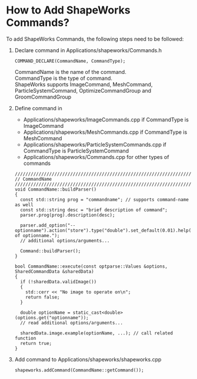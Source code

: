 # How to Add ShapeWorks Commands?

To add ShapeWorks Commands, the following steps need to be followed:

1. Declare command in Applications/shapeworks/Commands.h

    ``
    COMMAND_DECLARE(CommandName, CommandType);
    ``

    CommandName is the name of the command.  
    CommandType is the type of command.  
    ShapeWorks supports ImageCommand, MeshCommand, ParticleSystemCommand, OptimizeCommandGroup and GroomCommandGroup  

2. Define command in  
    + Applications/shapeworks/ImageCommands.cpp if CommandType is ImageCommand  
    + Applications/shapeworks/MeshCommands.cpp if CommandType is MeshCommand  
    + Applications/shapeworks/ParticleSystemCommands.cpp if CommandType is ParticleSystemCommand  
    + Applications/shapeworks/Commands.cpp for other types of commands  

    ```
    ///////////////////////////////////////////////////////////////////////////////
    // CommandName
    ///////////////////////////////////////////////////////////////////////////////
    void CommandName::buildParser()
    {
      const std::string prog = "commandname"; // supports command-name as well
      const std::string desc = "brief description of command";
      parser.prog(prog).description(desc);

      parser.add_option("--optionname").action("store").type("double").set_default(0.01).help("Description of optionname.");
      // additional options/arguments... 
        
      Command::buildParser();
    }

    bool CommandName::execute(const optparse::Values &options, SharedCommandData &sharedData)
    {
      if (!sharedData.validImage())
      {
        std::cerr << "No image to operate on\n";
        return false;
      }

      double optionName = static_cast<double>(options.get("optionname"));
      // read additional options/arguments... 

      sharedData.image.example(optionName, ...); // call related function
      return true;
    }
    ```

3. Add command to Applications/shapeworks/shapeworks.cpp

    ``
    shapeworks.addCommand(CommandName::getCommand());
    ``

